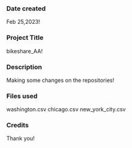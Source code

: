 ### Date created
Feb 25,2023!

### Project Title
bikeshare_AA!

### Description 
Making some changes on the repositories!

### Files used
washington.csv chicago.csv new_york_city.csv 

### Credits
Thank you!